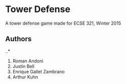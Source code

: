 # Tower Defense

A tower defense game made for ECSE 321, Winter 2015

## Authors
..*
1. Roman Andoni
2. Justin Bell
3. Enrique Gallet Zambrano
4. Arthur Kuhn
